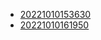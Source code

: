 - [20221010153630](/zet/20221010153630/README.md)
- [20221010161950](/zet/20221010161950/README.md)
